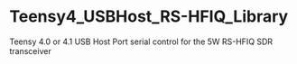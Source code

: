 # Teensy4_USBHost_RS-HFIQ_Library
 Teensy 4.0 or 4.1 USB Host Port serial control for the 5W RS-HFIQ SDR transceiver
